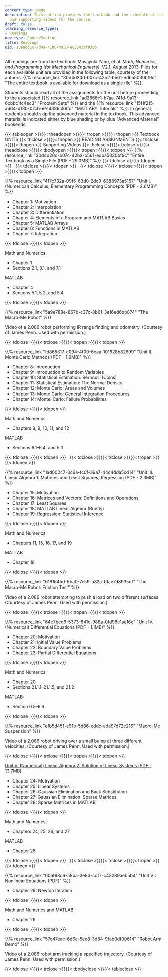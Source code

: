 ```yaml
---
content_type: page
description: This section provides the textbook and the schedule of reading assignments
  and supporting videos for the course.
draft: false
learning_resource_types:
- Readings
ocw_type: CourseSection
title: Readings
uid: 13eadd1c-7d4a-4106-4930-ec5343af938b
---
```

All readings are from the textbook: Masayuki Yano, et al. *Math, Numerics, and Programming (for Mechanical Engineers)*. V2.1, August 2013. Files for each available unit are provided in the following table, courtesy of the authors. {{% resource_link "30d4d20d-b07c-42b2-b561-edba5030bf9c" "The entire textbook is available for download as a single file" %}}.

Students should read all of the assignments for the unit before proceeding to the associated {{% resource_link "ad2666c1-b7aa-741d-9a13-6cbbc1fc4ec3" "Problem Sets" %}} and the {{% resource_link "15f1f215-a664-d130-07cb-ee14386c89fd" "MATLAB® Tutorials" %}}. In general, students should skip the advanced material in the textbook. This advanced material is indicated either by blue shading or by blue "Advanced Material" bookends.

{{< tableopen >}}{{< theadopen >}}{{< tropen >}}{{< thopen >}}
Textbook UNITS
{{< thclose >}}{{< thopen >}}
READING ASSIGNMENTS
{{< thclose >}}{{< thopen >}}
Supporting Videos
{{< thclose >}}{{< trclose >}}{{< theadclose >}}{{< tbodyopen >}}{{< tropen >}}{{< tdopen >}}
{{% resource_link "30d4d20d-b07c-42b2-b561-edba5030bf9c" "Entire Textbook as a Single File (PDF - 29.0MB)" %}}
{{< tdclose >}}{{< tdopen >}}
 
{{< tdclose >}}{{< tdopen >}}
 
{{< tdclose >}}{{< trclose >}}{{< tropen >}}{{< tdopen >}}

{{% resource_link "4f7c732a-09f5-63d0-2dc9-6388973a5157" "Unit I. (Numerical) Calculus; Elementary Programming Concepts (PDF - 2.6MB)" %}}

- Chapter 1: Motivation
- Chapter 2: Interpolation
- Chapter 3: Differentiation
- Chapter 4: Elements of a Program and MATLAB Basics
- Chapter 5: MATLAB Arrays
- Chapter 6: Functions in MATLAB
- Chapter 7: Integration

{{< tdclose >}}{{< tdopen >}}

Math and Numerics

- Chapter 1
- Sections 2.1, 3.1, and 7.1

MATLAB

- Chapter 4
- Sections 5.1, 5.2, and 5.4

{{< tdclose >}}{{< tdopen >}}

{{% resource_link "5a9e788e-867b-c37c-8b61-3e16ed6db874" "The Macro-Me Robot" %}}

Video of a 2.086 robot performing IR range finding and odometry. (Courtesy of James Penn. Used with permission.)

{{< tdclose >}}{{< trclose >}}{{< tropen >}}{{< tdopen >}}

{{% resource_link "fd865317-e094-4f00-6caa-101628b82699" "Unit II. Monte Carlo Methods (PDF - 1.9MB)" %}}

- Chapter 8: Introduction
- Chapter 9: Introduction to Random Variables
- Chapter 10: Statistical Estimation: Bernoulli (Coins)
- Chapter 11: Statistical Estimation: The Normal Density
- Chapter 12: Monte Carlo: Areas and Volumes
- Chapter 13: Monte Carlo: General Integration Procedures
- Chapter 14: Montel Carlo: Failure Probabilities

{{< tdclose >}}{{< tdopen >}}

Math and Numerics

- Chapters 8, 9, 10, 11, and 12

MATLAB

- Sections 6.1–6.4, and 5.3

{{< tdclose >}}{{< tdopen >}}
 
{{< tdclose >}}{{< trclose >}}{{< tropen >}}{{< tdopen >}}

{{% resource_link "1ad00247-0c6a-fc0f-39a7-44c4dda5cd14" "Unit III. Linear Algebra 1: Matrices and Least Squares; Regression (PDF - 2.3MB)" %}}

- Chapter 15: Motivation
- Chapter 16: Matrices and Vectors: Definitions and Operations
- Chapter 17: Least Squares
- Chapter 18: MATLAB Linear Algebra (Briefly)
- Chapter 19: Regression: Statistical Inference

{{< tdclose >}}{{< tdopen >}}

Math and Numerics

- Chapters 11, 15, 16, 17, and 19

MATLAB

- Chapter 18

{{< tdclose >}}{{< tdopen >}}

{{% resource_link "618164bd-6ba0-7c59-a32c-b1ae7d8935df" "The Macro-Me Robot: Friction Test" %}}

Video of a 2.086 robot attempting to push a load on two different surfaces. (Courtesy of James Penn. Used with permission.)

{{< tdclose >}}{{< trclose >}}{{< tropen >}}{{< tdopen >}}

{{% resource_link "64e7bed6-5373-841c-988a-0fd98e1ae16e" "Unit IV. (Numerical) Differential Equations (PDF - 1.1MB)" %}}

- Chapter 20: Motivation
- Chapter 21: Initial Value Problems
- Chapter 22: Boundary Value Problems
- Chapter 23: Partial Differential Equations

{{< tdclose >}}{{< tdopen >}}

Math and Numerics

- Chapter 20
- Sections 21.1.1–21.1.5, and 21.2

MATLAB:

- Section 6.5–6.6

{{< tdclose >}}{{< tdopen >}}

{{% resource_link "efb5d451-e91b-5d86-eddc-ada97d72c216" "Macro-Me Suspension" %}}

Video of a 2.086 robot driving over a small bump at three different velocities. (Courtesy of James Penn. Used with permission.)

{{< tdclose >}}{{< trclose >}}{{< tropen >}}{{< tdopen >}}

[Unit V. (Numerical) Linear Algebra 2: Solution of Linear Systems (PDF - 13.7MB)](https://ocw-studio.odl.mit.edu/ans7870/2/2.086/S13/MIT2_086S13_Unit5_Textbook.pdf)

- Chapter 24: Motivation
- Chapter 25: Linear Systems
- Chapter 26: Gaussian Elimination and Back Substitution
- Chapter 27: Gaussian Elimination: Sparse Matrices
- Chapter 28: Sparse Matrices in MATLAB

{{< tdclose >}}{{< tdopen >}}

Math and Numerics:

- Chapters 24, 25, 26, and 27

MATLAB

- Chapter 28

{{< tdclose >}}{{< tdopen >}}
 
{{< tdclose >}}{{< trclose >}}{{< tropen >}}{{< tdopen >}}

{{% resource_link "60af88c6-58ba-3e83-cdf7-c43289aeb5b4" "Unit VI: Nonlinear Equations (PDF)" %}}

- Chapter 29: Newton Iteration

{{< tdclose >}}{{< tdopen >}}

Math and Numerics and MATLAB

- Chapter 29

{{< tdclose >}}{{< tdopen >}}

{{% resource_link "57c47eac-6d6c-5ee8-3d84-9fab0df00614" "Robot Arm Demo" %}}

Video of a 2.086 robot arm tracking a specified trajectory. (Courtesy of James Penn. Used with permission.)

{{< tdclose >}}{{< trclose >}}{{< tbodyclose >}}{{< tableclose >}}